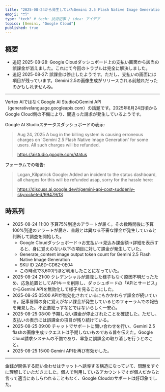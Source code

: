 ```yaml
---
title: "2025-08-24から発生していたGemini 2.5 Flash Native Image Generationの誤課金について"
emoji: "🗂"
type: "tech" # tech: 技術記事 / idea: アイデア
topics: [Gemini, "Google Cloud"]
published: true
---
```

## 概要

- 追記 2025-08-28: Google Cloudダッシュボード上の支払い画面から該当の誤課金が消えました。これにて今回のトラブルは完全に解決しました。
- 追記 2025-08-27: 誤課金は停止したようです。ただし、支払いの画面には項目が残っています。Gemini 2.5の画像生成がリリースされる前触れだったのかもしれませんね。

--------

Vertex AIではなくGoogle AI StudioのGemini API（generativelanguage.googleapis.com）の話題です。2025年8月24日頃からGoogle Cloud側の不備により、間違った請求が発生しているようです。

Google AI Studioステータスダッシュボードの表示:

> Aug 24, 2025 A bug in the billing system is causing erroneous charges on 'Gemini 2.5 Flash Native Image Generation' for some users. All such charges will be refunded.
> 
> https://aistudio.google.com/status

フォーラムでの報告:

> Logan_Kilpatrick Google: Added an incident to the status dashboard, all charges for this will be refunded asap, sorry for the hassle here:  
> 
> https://discuss.ai.google.dev/t/gemini-api-cost-suddenly-skyrocketed/99479/13

## 時系列

- 2025-08-24 11:00 予算75%到達のアラートが届く。その数時間後に予算100%到達のアラートが届き、普段とは異なる不審な課金が発生していると判断して調査を開始した。
  - Google Cloudダッシュボード→お支払い→見込み課金額→詳細を表示すると、身に覚えのない以下の項目に対して課金が発生していた。
  - Generate_content image output token count for Gemini 2.5 Flash Native Image Generation
  - SKU ID 2A8D-CD62-0E04
  - この時点で3,600円ほど利用したことになっていた。
- 2025-08-24 21:00 クレデンシャルが漏洩した様子もなく原因不明だったため、応急処置としてAPIキーを削除し、ダッシュボードの「APIとサービス」からGemini APIを無効化して様子を見ることにした。
- 2025-08-25 05:00 APIが無効化されているにもかかわらず課金が続いている。記事冒頭の身に覚えがない課金が発生しているとのフォーラムでの報告を発見した。不正悪絵っすなどではないらしく一安心。
- 2025-08-25 08:00 予期しない課金が停止されたことを確認した。ただし、支払いの表示には誤課金の項目が残り続けている。
- 2025-08-25 09:00 チャットでサポートに問い合わせを行い、Gemini 2.5 flashの画像生成リクエストは予期しないものである旨を伝えた。Google Cloud請求システムの不備であり、早急に誤課金の取り消しを行うとのこと。
- 2025-08-25 15:00 Gemini APIを再び有効かした。

--------

金銭が関係する問い合わせはチャットへ誘導する構造になっていて、問題をすぐに理解していただきました。個人で利用しているアカウントですが個人だからと言って適当にあしらわれることもなく、Google Cloudのサポートは好印象でした。  
